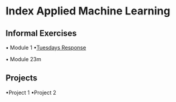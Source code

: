 # Index Applied Machine Learning

## Informal Exercises
• Module 1
    •[Tuesdays Response](tues1.md)
    

• Module 23m

## Projects
•Project 1
•Project 2